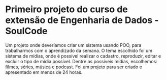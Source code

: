 # Primeiro projeto do curso de extensão de Engenharia de Dados - SoulCode

Um projeto onde deveríamos criar um sistema usando POO, para trabalharmos com o aprendizado da semana.
O tema escolhido foi um sistema de mídias, onde é possível realizar o cadastro, reproduzir, editar e excluir o tipo de mídia possível. Dentre as possíveis mídias, escolhemos: filmes, séries, música e podcast.
Foi um projeto para ser criado e apresentado em menos de 24 horas.